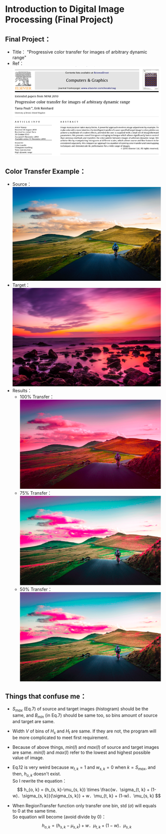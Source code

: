 # Introduction to Digital Image Processing (Final Project)

## Final Project：
- Title：
    "Progressive color transfer for images of arbitrary dynamic range"
- Ref：<br>
    ![](image.png)


## Color Transfer Example：
- Source： ![](source/source_01.jpg)
- Target： ![](target/target_01.jpg)
- Results：
    - 100% Transfer： ![](output/ColorTransfer_perc100.png)
    - 75% Transfer： ![](output/ColorTransfer_perc75.png)
    - 50% Transfer： ![](output/ColorTransfer_perc50.png)


## Things that confuse me：
- $S_{max}$ (Eq.7) of source and target images (histogram) should be the same,
and $B_{min}$ (in Eq.7) should be same too, so bins amount of source and target are same.

- Width $V$ of bins of $H_s$ and $H_t$ are same. If they are not, the program will be more complicated to meet first requirement.

- Because of above things, $min(I)$ and $max(I)$ of source and target images are same. $min(I)$ and $max(I)$ refer to the lowest and highest possible value of image.

- Eq.12 is very weird because $w_{t, k} = 1$ and $w_{s, k} = 0$ when $k = S_{max}$, and then, $h_{o, k}$ doesn't exist.<br>So I rewrite the equation：
$$ h_{o, k} = (h_{s, k}-\mu_{s, k}) \times \frac{w．\sigma_{t, k} + (1-w)．\sigma_{s, k}}{\sigma_{s, k}} + w．\mu_{t, k} + (1-w)．\mu_{s, k} $$

- When RegionTransfer function only transfer one bin, std ($\sigma$) will equals to 0 at the same time. <br> So equation will become (avoid divide by 0)： $$ h_{o, k} = (h_{s, k}-\mu_{s, k}) + w．\mu_{t, k} + (1-w)．\mu_{s, k} $$ <br>

